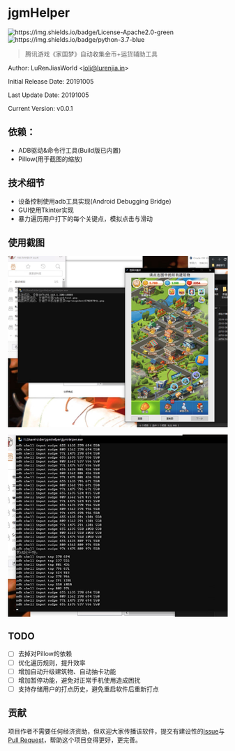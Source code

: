 # jgmHelper
![<https://img.shields.io/badge/License-Apache2.0-green>](https://img.shields.io/badge/License-Apache2.0-green) ![<https://img.shields.io/badge/python-3.7-blue>](<https://img.shields.io/badge/python-3.7-blue>)  

> 腾讯游戏《家国梦》自动收集金币+运货辅助工具

Author: LuRenJiasWorld \<loli@lurenjia.in\>

Initial Release Date: 20191005

Last Update Date: 20191005

Current Version: v0.0.1

## 依赖：
- ADB驱动&命令行工具(Build版已内置)
- Pillow(用于截图的缩放)


## 技术细节
- 设备控制使用adb工具实现(Android Debugging Bridge)
- GUI使用Tkinter实现
- 暴力遍历用户打下的每个关键点，模拟点击与滑动

## 使用截图

![](https://github.com/LuRenJiasWorld/jgmHelper/raw/master/snapshots/1.jpg)

![](https://github.com/LuRenJiasWorld/jgmHelper/raw/master/snapshots/2.jpg)

## TODO

- [ ] 去掉对Pillow的依赖
- [ ] 优化遍历规则，提升效率
- [ ] 增加自动升级建筑物、自动抽卡功能
- [ ] 增加暂停功能，避免对正常手机使用造成困扰
- [ ] 支持存储用户的打点历史，避免重启软件后重新打点

## 贡献
项目作者不需要任何经济资助，但欢迎大家传播该软件，提交有建设性的[Issue](https://github.com/LuRenJiasWorld/jgmHelper/issues)与[Pull Request](https://github.com/LuRenJiasWorld/jgmHelper/pulls)，帮助这个项目变得更好，更完善。